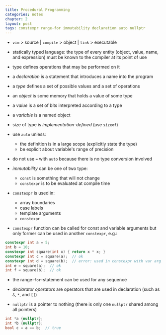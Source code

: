 ```yaml
---
title: Procedural Programming
categories: notes
chapter: 2
layout: post
tags: constexpr range-for immutability declaration auto nullptr
---
```


* `vim` > source | `compile` > object | `link` > executable

* statically typed language: the type of every entity (object, value, name, and
  expression) must be known to the compiler at its point of use

* type defines operations that may be performed on it

* a *declaration* is a statement that introduces a name into the program

* a *type* defines a set of possible values and a set of operations

* an *object* is some memory that holds a value of some type

* a *value* is a set of bits interpreted according to a type

* a *variable* is a named object

* size of type is *implementation-defined* (use `sizeof`)

* use `auto` unless:
    - the definition is in a large scope (explicitly state the type)
    - be explicit about variable's range of precision

* do not use `=` with `auto` because there is no type conversion involved

* *immutability* can be one of two type:
    - `const` is something that will not change
    - `constexpr` is to be evaluated at compile time

* `constexpr` is used in:
    - array boundaries
    - case labels
    - template arguments
    - `constexpr`

* `constexpr` function can be called for const and variable arguments but only
  former can be used in another `constexpr`, e.g.:

```c++
constexpr int a = 5;
int b = 10;
constexpr int square(int x) { return x * x; }
constexpr int c = square(a);  // ok
constexpr int d = square(b);  // error: used in constexpr with var arg
int e = square(a);  // ok
int f = square(b);  // ok
```

* the range-`for`-statement can be used for any sequence

* *declarator operators* are operators that are used in declaration (such as
  `&`, `*`, and `[]`)

* `nullptr` is a pointer to nothing (there is only one `nullptr` shared among
  all pointers)

```c++
int *a {nullptr};
int *b {nullptr};
bool c = a == b;  // true
```
